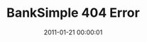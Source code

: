 ---
layout: web-error
date: 2011-01-21 00:00:01
title: BankSimple 404 Error
image: bank_simple_404
alt: BankSimple 404
category: web-errors
---